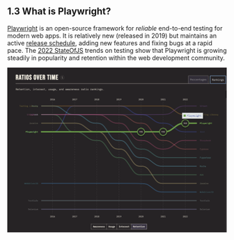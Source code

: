 ## 1.3 What is Playwright?

[Playwright](https://playwright.dev/) is an open-source framework for _reliable_ end-to-end testing for modern web apps. It is relatively new (released in 2019) but maintains an active [release schedule](https://playwright.dev/docs/release-notes#version-138), adding new features and fixing bugs at a rapid pace. The [2022 StateOfJS](https://2022.stateofjs.com/en-US/libraries/testing/) trends on testing show that Playwright is growing steadily in popularity and retention within the web development community.

![Playwright](./assets/playwright-ranking.png)
